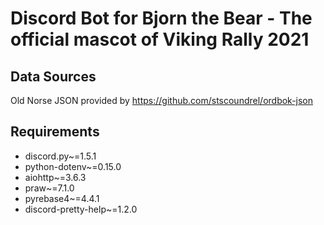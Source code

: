 # Discord Bot for Bjorn the Bear - The official mascot of Viking Rally 2021


## Data Sources

Old Norse JSON provided by https://github.com/stscoundrel/ordbok-json

## Requirements
- discord.py~=1.5.1
- python-dotenv~=0.15.0
- aiohttp~=3.6.3
- praw~=7.1.0
- pyrebase4~=4.4.1
- discord-pretty-help~=1.2.0
